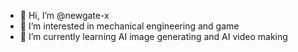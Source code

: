 - 👋 Hi, I’m @newgate-x
- 👀 I’m interested in mechanical engineering and game
- 🌱 I’m currently learning AI image generating and AI video making

<!---
newgate-x/newgate-x is a ✨ special ✨ repository because its `README.md` (this file) appears on your GitHub profile.
You can click the Preview link to take a look at your changes.
--->
